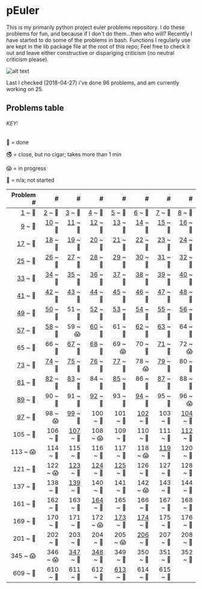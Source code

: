 # pEuler

This is my primarily python project euler problems repository.
I do these problems for fun, and because if I don't do them...then who will?
Recently I have started to do some of the problems in bash. 
Functions I regularly use are kept in the lib package file at the root of this repo;
Feel free to check it out and leave either constructive or dispariging criticism (no neutral criticism please).

![alt text](https://projecteuler.net/profile/rubinj.png)

Last I checked (2018-04-27) i've done 96 problems, and am currently working on 25.

## Problems table

###### KEY:
 
:snake: = done

:no_smoking: = close, but no cigar; takes more than 1 min

:scream: = in progress

:see_no_evil: = n/a; not started

| Problem # | # | # | # | # | # | # | # |
| ---: | ---: | ---: | ---: | ---: | ---: | ---: | ---: |
|[1](done/euler_001) ~ :snake:|[2](done/euler_002) ~ :snake:|[3](done/euler_003) ~ :snake:|[4](done/euler_004) ~ :snake:|[5](done/euler_005) ~ :snake:|[6](done/euler_006) ~ :snake:|[7](done/euler_007) ~ :snake:|[8](done/euler_008) ~ :snake:|
|[9](done/euler_009) ~ :snake:|[10](done/euler_010) ~ :snake:|[11](done/euler_011) ~ :snake:|[12](done/euler_012) ~ :snake:|[13](done/euler_013) ~ :snake:|[14](done/euler_014) ~ :snake:|[15](done/euler_015) ~ :snake:|[16](done/euler_016) ~ :snake:|
|[17](done/euler_017) ~ :snake:|[18](done/euler_018) ~ :snake:|[19](done/euler_019) ~ :snake:|[20](done/euler_020) ~ :snake:|[21](done/euler_021) ~ :snake:|[22](done/euler_022) ~ :snake:|[23](done/euler_023) ~ :snake:|[24](done/euler_024) ~ :snake:|
|[25](done/euler_025) ~ :snake:|[26](done/euler_026) ~ :snake:|[27](done/euler_027) ~ :snake:|[28](done/euler_028) ~ :snake:|[29](done/euler_029) ~ :snake:|[30](done/euler_030) ~ :snake:|[31](done/euler_031) ~ :snake:|[32](done/euler_032) ~ :snake:|
|[33](done/euler_033) ~ :snake:|[34](done/euler_034) ~ :snake:|[35](done/euler_035) ~ :snake:|[36](done/euler_036) ~ :snake:|[37](done/euler_037) ~ :snake:|[38](done/euler_038) ~ :snake:|[39](done/euler_039) ~ :snake:|[40](done/euler_040) ~ :snake:|
|[41](done/euler_041) ~ :snake:|[42](done/euler_042) ~ :snake:|[43](done/euler_043) ~ :snake:|[44](done/euler_044) ~ :snake:|[45](done/euler_045) ~ :snake:|[46](done/euler_046) ~ :snake:|[47](done/euler_047) ~ :snake:|[48](done/euler_048) ~ :snake:|
|[49](done/euler_049) ~ :snake:|[50](done/euler_050) ~ :snake:|51 ~ :see_no_evil:|[52](done/euler_052) ~ :snake:|[53](done/euler_053) ~ :snake:|[54](done/euler_054) ~ :snake:|[55](done/euler_055) ~ :snake:|[56](done/euler_056) ~ :snake:|
|[57](done/euler_057) ~ :snake:|[58](done/euler_058) ~ :snake:|59 ~ :scream:|[60](done/euler_060) ~ :snake:|61 ~ :see_no_evil:|[62](done/euler_062) ~ :snake:|[63](done/euler_063) ~ :snake:|64 ~ :see_no_evil:|
|65 ~ :see_no_evil:|66 ~ :see_no_evil:|[67](done/euler_067) ~ :snake:|[68](done/euler_068) ~ :snake:|69 ~ :scream:|70 ~ :see_no_evil:|[71](done/euler_071) ~ :snake:|72 ~ :scream:|
|[73](done/euler_073) ~ :snake:|[74](done/euler_074) ~ :snake:|[75](done/euler_075) ~ :snake:|[76](done/euler_076) ~ :snake:|[77](done/euler_077) ~ :snake:|78 ~ :scream:|[79](done/euler_079) ~ :snake:|80 ~ :see_no_evil:|
|[81](done/euler_081) ~ :snake:|[82](done/euler_082) ~ :snake:|[83](done/euler_083) ~ :snake:|84 ~ :see_no_evil:|[85](done/euler_085) ~ :snake:|86 ~ :see_no_evil:|[87](done/euler_087) ~ :snake:|88 ~ :see_no_evil:|
|[89](done/euler_089) ~ :snake:|90 ~ :see_no_evil:|91 ~ :see_no_evil:|[92](done/euler_092) ~ :snake:|93 ~ :see_no_evil:|[94](done/euler_094) ~ :snake:|95 ~ :see_no_evil:|96 ~ :scream:|
|[97](done/euler_097) ~ :snake:|98 ~ :scream:|[99](done/euler_099) ~ :snake:|100 ~ :see_no_evil:|101 ~ :see_no_evil:|[102](done/euler_102) ~ :snake:|103 ~ :see_no_evil:|[104](done/euler_104) ~ :snake:|
|105 ~ :see_no_evil:|106 ~ :see_no_evil:|[107](done/euler_107) ~ :snake:|108 ~ :scream:|109 ~ :see_no_evil:|110 ~ :see_no_evil:|111 ~ :see_no_evil:|[112](done/euler_112) ~ :snake:|
|113 ~ :scream:|114 ~ :see_no_evil:|115 ~ :see_no_evil:|116 ~ :see_no_evil:|117 ~ :see_no_evil:|118 ~ :scream:|[119](done/euler_119) ~ :snake:|120 ~ :see_no_evil:|
|121 ~ :see_no_evil:|122 ~ :scream:|[123](done/euler_123) ~ :snake:|[124](done/euler_124) ~ :snake:|[125](done/euler_125) ~ :snake:|126 ~ :see_no_evil:|127 ~ :see_no_evil:|128 ~ :see_no_evil:|
|137 ~ :see_no_evil:|138 ~ :see_no_evil:|[139](done/euler_139) ~ :snake:|140 ~ :see_no_evil:|141 ~ :see_no_evil:|142 ~ :scream:|143 ~ :see_no_evil:|144 ~ :see_no_evil:|
|161 ~ :see_no_evil:|162 ~ :see_no_evil:|163 ~ :see_no_evil:|[164](done/euler_164) ~ :snake:|165 ~ :see_no_evil:|166 ~ :see_no_evil:|167 ~ :see_no_evil:|168 ~ :see_no_evil:|
|169 ~ :see_no_evil:|170 ~ :see_no_evil:|171 ~ :see_no_evil:|172 ~ :scream:|[173](done/euler_173) ~ :snake:|[174](done/euler_174) ~ :snake:|175 ~ :see_no_evil:|176 ~ :see_no_evil:|
|201 ~ :see_no_evil:|202 ~ :see_no_evil:|203 ~ :see_no_evil:|204 ~ :see_no_evil:|205 ~ :scream:|[206](done/euler_206) ~ :snake:|207 ~ :see_no_evil:|208 ~ :see_no_evil:|
|345 ~ :scream:|346 ~ :scream:|[347](done/euler_347) ~ :snake:|[348](done/euler_348) ~ :snake:|349 ~ :see_no_evil:|350 ~ :see_no_evil:|351 ~ :see_no_evil:|352 ~ :see_no_evil:|
|609 ~ :see_no_evil:|610 ~ :see_no_evil:|611 ~ :see_no_evil:|612 ~ :see_no_evil:|[613](done/euler_613) ~ :snake:|614 ~ :see_no_evil:|615 ~ :see_no_evil:|
